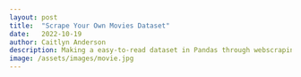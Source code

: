 ```yaml
---
layout: post
title:  "Scrape Your Own Movies Dataset"
date:   2022-10-19
author: Caitlyn Anderson
description: Making a easy-to-read dataset in Pandas through webscraping and BeautifulSoup.
image: /assets/images/movie.jpg
---
```

